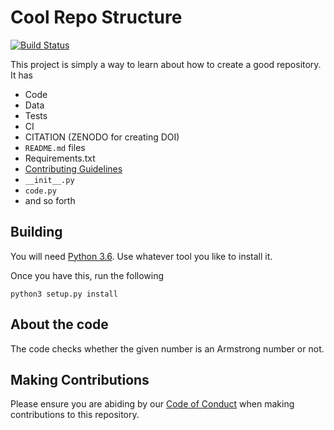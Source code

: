 # Cool Repo Structure

[![Build Status](https://travis-ci.org/dangoslen/csc_510_hw1.svg?branch=master)](https://travis-ci.org/dangoslen/csc_510_hw1)

This project is simply a way to learn about how to create a good repository. It has
* Code
* Data
* Tests
* CI
* CITATION (ZENODO for creating DOI)
* `README.md` files
* Requirements.txt 
* [Contributing Guidelines](CONTRIBUTING.md)
* `__init__.py`
* `code.py`
* and so forth

## Building

You will need [Python 3.6](https://www.python.org/downloads/release/python-3611/). Use whatever tool you like to install it.

Once you have this, run the following
```
python3 setup.py install
```
## About the code

The code checks whether the given number is an Armstrong number or not.

## Making Contributions

Please ensure you are abiding by our [Code of Conduct](CODE-OF-CONDUCT.md) when making contributions to this repository.
